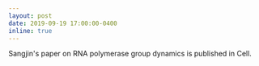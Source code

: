 ```yaml
---
layout: post
date: 2019-09-19 17:00:00-0400
inline: true
---
```


Sangjin's paper on RNA polymerase group dynamics is published in Cell. 
